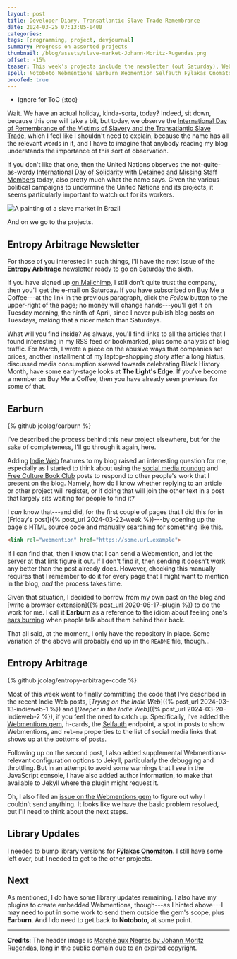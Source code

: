 ```yaml
---
layout: post
title: Developer Diary, Transatlantic Slave Trade Remembrance
date: 2024-03-25 07:13:05-0400
categories:
tags: [programming, project, devjournal]
summary: Progress on assorted projects
thumbnail: /blog/assets/slave-market-Johann-Moritz-Rugendas.png
offset: -15%
teaser: This week's projects include the newsletter (out Saturday), Webmentions for the blog, and the start of a browser extension to find out who supports Webmentions.
spell: Notoboto Webmentions Earburn Webmention Selfauth Fýlakas Onomáton Marché Negres Rugendas
proofed: true
---
```


* Ignore for ToC
{:toc}

Wait.  We have an actual holiday, kinda-sorta, today?  Indeed, sit down, because this one will take a bit, but today, we observe the [International Day of Remembrance of the Victims of Slavery and the Transatlantic Slave Trade](https://en.wikipedia.org/wiki/International_Day_of_Remembrance_of_the_Victims_of_Slavery_and_the_Transatlantic_Slave_Trade), which I feel like I shouldn't need to explain, because the name has all the relevant words in it, and I have to imagine that anybody reading my blog understands the importance of this sort of observation.

If you don't like that one, then the United Nations observes the not-quite-as-wordy [International Day of Solidarity with Detained and Missing Staff Members](https://en.wikipedia.org/wiki/International_Day_of_Solidarity_with_Detained_and_Missing_Staff_Members) today, also pretty much what the name says.  Given the various political campaigns to undermine the United Nations and its projects, it seems particularly important to watch out for its workers.

![A painting of a slave market in Brazil](/blog/assets/slave-market-Johann-Moritz-Rugendas.png "Oh, I suppose that you would've gone with a United Nations official under arrest?")

And on we go to the projects.

## Entropy Arbitrage Newsletter

For those of you interested in such things, I'll have the next issue of the [**Entropy Arbitrage** newsletter](https://www.buymeacoffee.com/jcolag) ready to go on Saturday the sixth.

If you have signed up [on Mailchimp](https://entropy-arbitrage.mailchimpsites.com/), I still don't quite trust the company, then you'll get the e-mail on Saturday.  If you have subscribed on Buy Me a Coffee---at the link in the previous paragraph, click the *Follow* button to the upper-right of the page; no money will change hands---you'll get it on Tuesday morning, the ninth of April, since I never publish blog posts on Tuesdays, making that a nicer match than Saturdays.

What will you find inside?  As always, you'll find links to all the articles that I found interesting in my RSS feed or bookmarked, plus some analysis of blog traffic.  For March, I wrote a piece on the abusive ways that companies set prices, another installment of my laptop-shopping story after a long hiatus, discussed media consumption skewed towards celebrating Black History Month, have some early-stage looks at **The Light's Edge**.  If you've become a member on Buy Me a Coffee, then you have already seen previews for some of that.

## Earburn

{% github jcolag/earburn %}

I've described the process behind this new project elsewhere, but for the sake of completeness, I'll go through it again, here.

Adding [Indie Web](https://indieweb.org/) features to my blog raised an interesting question for me, especially as I started to think about using the [social media roundup](/blog/tag/linkdump) and [Free Culture Book Club](/blog/tag/bookclub) posts to respond to other people's work that I present on the blog.  Namely, how do I know whether replying to an article or other project will register, or if doing that will join the other text in a post that largely sits waiting for people to find it?

I *can* know that---and did, for the first couple of pages that I did this for in [Friday's post]({% post_url 2024-03-22-week %})---by opening up the page's HTML source code and manually searching for something like this.

```html
<link rel="webmention" href="https://some.url.example">
```

If I can find that, then I know that I can send a Webmention, and let the server at that link figure it out.  If I don't find it, then sending it doesn't work any better than the post already does.  However, checking this manually requires that I remember to do it for every page that I might want to mention in the blog, *and* the process takes time.

Given that situation, I decided to borrow from my own past on the blog and [write a browser extension]({% post_url 2020-06-17-plugin %}) to do the work for me.  I call it **Earburn** as a reference to the idiom about feeling one's [ears burning](https://en.wiktionary.org/wiki/ears_are_burning) when people talk about them behind their back.

That all said, at the moment, I only have the repository in place.  Some variation of the above will probably end up in the `README` file, though...

## Entropy Arbitrage

{% github jcolag/entropy-arbitrage-code %}

Most of this week went to finally committing the code that I've described in the recent Indie Web posts, [*Trying on the Indie Web*]({% post_url 2024-03-13-indieweb-1 %}) and [*Deeper in the Indie Web*]({% post_url 2024-03-20-indieweb-2 %}), if you feel the need to catch up.  Specifically, I've added the [Webmentions gem](https://aarongustafson.github.io/jekyll-webmention_io/), h-cards, the [Selfauth](https://github.com/Inklings-io/selfauth/) endpoint, a spot in posts to show Webmentions, and `rel=me` properties to the list of social media links that shows up at the bottoms of posts.

Following up on the second post, I also added supplemental Webmentions-relevant configuration options to Jekyll, particularly the debugging and throttling.  But in an attempt to avoid some warnings that I see in the JavaScript console, I have also added author information, to make that available to Jekyll where the plugin might request it.

Oh, I also filed an [issue on the Webmentions gem](https://github.com/aarongustafson/jekyll-webmention_io/issues/178) to figure out why I couldn't send anything.  It looks like we have the basic problem resolved, but I'll need to think about the next steps.

## Library Updates

I needed to bump library versions for [**Fýlakas Onomáton**](https://github.com/jcolag/fylakas-onomaton).  I still have some left over, but I needed to get to the other projects.

## Next

As mentioned, I do have some library updates remaining.  I also have my plugins to create embedded Webmentions, though---as I hinted above---I may need to put in some work to send them outside the gem's scope, plus **Earburn**.  And I do need to get back to **Notoboto**, at some point.

* * *

**Credits**:  The header image is [Marché aux Negres by Johann Moritz Rugendas](https://commons.wikimedia.org/wiki/File:March%C3%A9_aux_Negres_by_Johann_Moritz_Rugendas_2.jpg), long in the public domain due to an expired copyright.
